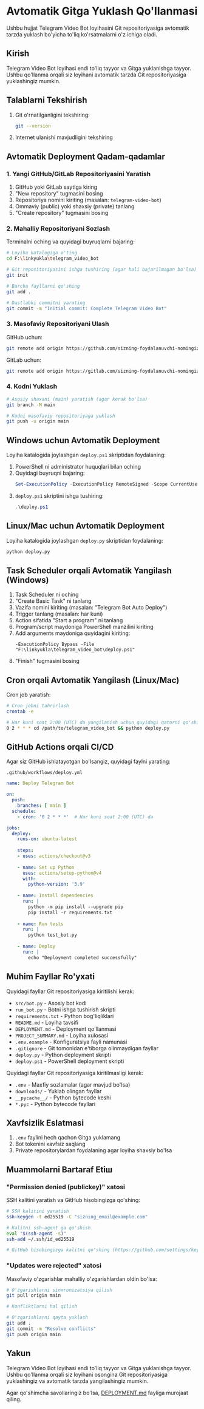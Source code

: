# Avtomatik Gitga Yuklash Qo'llanmasi

Ushbu hujjat Telegram Video Bot loyihasini Git repositoriyasiga avtomatik tarzda yuklash bo'yicha to'liq ko'rsatmalarni o'z ichiga oladi.

## Kirish

Telegram Video Bot loyihasi endi to'liq tayyor va Gitga yuklanishga tayyor. Ushbu qo'llanma orqali siz loyihani avtomatik tarzda Git repositoriyasiga yuklashingiz mumkin.

## Talablarni Tekshirish

1. Git o'rnatilganligini tekshiring:
   ```bash
   git --version
   ```

2. Internet ulanishi mavjudligini tekshiring

## Avtomatik Deployment Qadam-qadamlar

### 1. Yangi GitHub/GitLab Repositoriyasini Yaratish

1. GitHub yoki GitLab saytiga kiring
2. "New repository" tugmasini bosing
3. Repositoriya nomini kiriting (masalan: `telegram-video-bot`)
4. Ommaviy (public) yoki shaxsiy (private) tanlang
5. "Create repository" tugmasini bosing

### 2. Mahalliy Repositoriyani Sozlash

Terminalni oching va quyidagi buyruqlarni bajaring:

```bash
# Loyiha katalogiga o'ting
cd F:\linkyukla\telegram_video_bot

# Git repositoriyasini ishga tushiring (agar hali bajarilmagan bo'lsa)
git init

# Barcha fayllarni qo'shing
git add .

# Dastlabki commitni yarating
git commit -m "Initial commit: Complete Telegram Video Bot"
```

### 3. Masofaviy Repositoriyani Ulash

GitHub uchun:
```bash
git remote add origin https://github.com/sizning-foydalanuvchi-nomingiz/telegram-video-bot.git
```

GitLab uchun:
```bash
git remote add origin https://gitlab.com/sizning-foydalanuvchi-nomingiz/telegram-video-bot.git
```

### 4. Kodni Yuklash

```bash
# Asosiy shaxani (main) yaratish (agar kerak bo'lsa)
git branch -M main

# Kodni masofaviy repositoriyaga yuklash
git push -u origin main
```

## Windows uchun Avtomatik Deployment

Loyiha katalogida joylashgan `deploy.ps1` skriptidan foydalaning:

1. PowerShell ni administrator huquqlari bilan oching
2. Quyidagi buyruqni bajaring:
   ```powershell
   Set-ExecutionPolicy -ExecutionPolicy RemoteSigned -Scope CurrentUser
   ```
3. `deploy.ps1` skriptini ishga tushiring:
   ```powershell
   .\deploy.ps1
   ```

## Linux/Mac uchun Avtomatik Deployment

Loyiha katalogida joylashgan `deploy.py` skriptidan foydalaning:

```bash
python deploy.py
```

## Task Scheduler orqali Avtomatik Yangilash (Windows)

1. Task Scheduler ni oching
2. "Create Basic Task" ni tanlang
3. Vazifa nomini kiriting (masalan: "Telegram Bot Auto Deploy")
4. Trigger tanlang (masalan: har kuni)
5. Action sifatida "Start a program" ni tanlang
6. Program/script maydoniga PowerShell manzilini kiriting
7. Add arguments maydoniga quyidagini kiriting:
   ```
   -ExecutionPolicy Bypass -File "F:\linkyukla\telegram_video_bot\deploy.ps1"
   ```
8. "Finish" tugmasini bosing

## Cron orqali Avtomatik Yangilash (Linux/Mac)

Cron job yaratish:

```bash
# Cron jobni tahrirlash
crontab -e

# Har kuni soat 2:00 (UTC) da yangilanish uchun quyidagi qatorni qo'shing
0 2 * * * cd /path/to/telegram_video_bot && python deploy.py
```

## GitHub Actions orqali CI/CD

Agar siz GitHub ishlatayotgan bo'lsangiz, quyidagi faylni yarating:

`.github/workflows/deploy.yml`

```yaml
name: Deploy Telegram Bot

on:
  push:
    branches: [ main ]
  schedule:
    - cron: '0 2 * * *'  # Har kuni soat 2:00 (UTC) da

jobs:
  deploy:
    runs-on: ubuntu-latest
    
    steps:
    - uses: actions/checkout@v3
    
    - name: Set up Python
      uses: actions/setup-python@v4
      with:
        python-version: '3.9'
        
    - name: Install dependencies
      run: |
        python -m pip install --upgrade pip
        pip install -r requirements.txt
        
    - name: Run tests
      run: |
        python test_bot.py
        
    - name: Deploy
      run: |
        echo "Deployment completed successfully"
```

## Muhim Fayllar Ro'yxati

Quyidagi fayllar Git repositoriyasiga kiritilishi kerak:

- `src/bot.py` - Asosiy bot kodi
- `run_bot.py` - Botni ishga tushirish skripti
- `requirements.txt` - Python bog'liqliklari
- `README.md` - Loyiha tavsifi
- `DEPLOYMENT.md` - Deployment qo'llanmasi
- `PROJECT_SUMMARY.md` - Loyiha xulosasi
- `.env.example` - Konfiguratsiya fayli namunasi
- `.gitignore` - Git tomonidan e'tiborga olinmaydigan fayllar
- `deploy.py` - Python deployment skripti
- `deploy.ps1` - PowerShell deployment skripti

Quyidagi fayllar Git repositoriyasiga kiritilmasligi kerak:

- `.env` - Maxfiy sozlamalar (agar mavjud bo'lsa)
- `downloads/` - Yuklab olingan fayllar
- `__pycache__/` - Python bytecode keshi
- `*.pyc` - Python bytecode fayllari

## Xavfsizlik Eslatmasi

1. `.env` faylini hech qachon Gitga yuklamang
2. Bot tokenini xavfsiz saqlang
3. Private repositorylardan foydalaning agar loyiha shaxsiy bo'lsa

## Muammolarni Bartaraf Etiш

### "Permission denied (publickey)" xatosi

SSH kalitini yaratish va GitHub hisobingizga qo'shing:

```bash
# SSH kalitini yaratish
ssh-keygen -t ed25519 -C "sizning_email@example.com"

# Kalitni ssh-agent ga qo'shish
eval "$(ssh-agent -s)"
ssh-add ~/.ssh/id_ed25519

# GitHub hisobingizga kalitni qo'shing (https://github.com/settings/keys)
```

### "Updates were rejected" xatosi

Masofaviy o'zgarishlar mahalliy o'zgarishlardan oldin bo'lsa:

```bash
# O'zgarishlarni sinxronizatsiya qilish
git pull origin main

# Konfliktlarni hal qilish

# O'zgarishlarni qayta yuklash
git add .
git commit -m "Resolve conflicts"
git push origin main
```

## Yakun

Telegram Video Bot loyihasi endi to'liq tayyor va Gitga yuklanishga tayyor. Ushbu qo'llanma orqali siz loyihani osongina Git repositoriyasiga yuklashingiz va avtomatik tarzda yangilashingiz mumkin.

Agar qo'shimcha savollaringiz bo'lsa, [DEPLOYMENT.md](DEPLOYMENT.md) fayliga murojaat qiling.